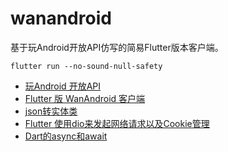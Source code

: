 # wanandroid

基于玩Android开放API仿写的简易Flutter版本客户端。

```shell
flutter run --no-sound-null-safety
```

+ [玩Android 开放API](https://www.wanandroid.com/blog/show/2)
+ [Flutter 版 WanAndroid 客户端](https://github.com/iceCola7/flutter_wanandroid)
+ [json转实体类](https://app.quicktype.io/)
+ [Flutter 使用dio来发起网络请求以及Cookie管理](https://segmentfault.com/a/1190000021567794?sort=newest)
+ [Dart的async和await](https://wenjie.store/archives/dart-anync-and-await)
